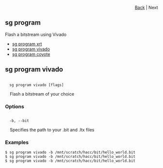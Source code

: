 <div id="readme" class="Box-body readme blob js-code-block-container">
<article class="markdown-body entry-content p-3 p-md-6" itemprop="text">
<p align="right">
<a href="https://github.com/fpgasystems/hacc/blob/main/docs/CLI.md#cli">Back</a> | Next
</p>

# sg program
Flash a bitstream using Vivado

* [sg program xrt]()
* [sg program vivado](#sg-program-vivado)
* [sg program coyote]()

## sg program vivado
<code>
  sg program vivado [flags]
</code>
<p>
  &nbsp; &nbsp; Flash a bitstream of your choice
</p>

### Options
<code>
  -b, --bit <string>
</code>
<p>
  &nbsp; &nbsp; Specifies the path to your .bit and .ltx files
</p>

### Examples
```
$ sg program vivado -b /mnt/scratch/hacc/bit/hello_world.bit
$ sg program vivado -b /mnt/scratch/hacc/bit/hello_world.bit
$ sg program vivado -b /mnt/scratch/hacc/bit/hello_world.bit
```